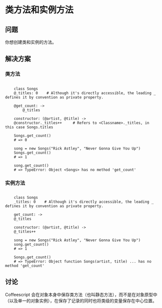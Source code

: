 # 类方法和实例方法

## 问题

你想创建类和实例的方法。


## 解决方案

### 类方法

```

	class Songs
  	@_titles: 0    # Although it's directly accessible, the leading _ defines it by convention as private property.

  	@get_count: ->
    	@_titles

  	constructor: (@artist, @title) ->
    @constructor._titles++     # Refers to <Classname>._titles, in this case Songs.titles

	Songs.get_count()
	# => 0

	song = new Songs("Rick Astley", "Never Gonna Give You Up")
	Songs.get_count()
	# => 1

	song.get_count()
	# => TypeError: Object <Songs> has no method 'get_count'

```

### 实例方法

```

	class Songs
  	_titles: 0    # Although it's directly accessible, the leading _ defines it by convention as private property.

  	get_count: ->
    @_titles

  	constructor: (@artist, @title) ->
    @_titles++

	song = new Songs("Rick Astley", "Never Gonna Give You Up")
	song.get_count()
	# => 1

	Songs.get_count()
	# => TypeError: Object function Songs(artist, title) ... has no method 'get_count'

```

## 讨论

Coffeescript 会在对象本身中保存类方法（也叫静态方法），而不是在对象原型中（以及单一的对象实例），在保存了记录的同时也将类级的变量保存在中心位置。
